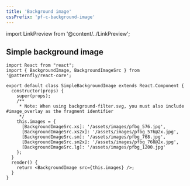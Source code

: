 ```yaml
---
title: 'Background image'
cssPrefix: 'pf-c-background-image'
---
```


import LinkPreview from '@content/../LinkPreview';

## Simple background image

<LinkPreview name="Popout Example" path="simplebackgroundimage" />

```nolive
import React from "react";
import { BackgroundImage, BackgroundImageSrc } from '@patternfly/react-core';

export default class SimpleBackgroundImage extends React.Component {
  constructor(props) {
    super(props);
    /**
     * Note: When using background-filter.svg, you must also include #image_overlay as the fragment identifier
     */
    this.images = {
      [BackgroundImageSrc.xs]: '/assets/images/pfbg_576.jpg',
      [BackgroundImageSrc.xs2x]: '/assets/images/pfbg_576@2x.jpg',
      [BackgroundImageSrc.sm]: '/assets/images/pfbg_768.jpg',
      [BackgroundImageSrc.sm2x]: '/assets/images/pfbg_768@2x.jpg',
      [BackgroundImageSrc.lg]: '/assets/images/pfbg_1200.jpg'
    };
  }
  render() {
    return <BackgroundImage src={this.images} />;
  }
}
```